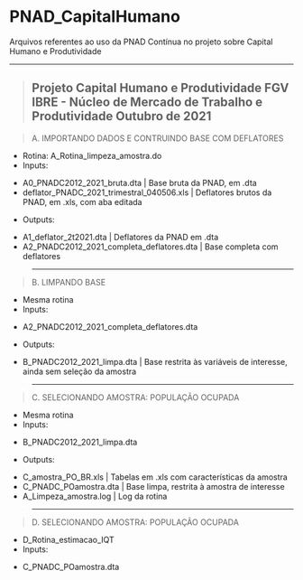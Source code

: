 # PNAD_CapitalHumano
Arquivos referentes ao uso da PNAD Contínua no projeto sobre Capital Humano e Produtividade


--------------------------------------------------------------------------------------------
> Projeto Capital Humano e Produtividade
> FGV IBRE - Núcleo de Mercado de Trabalho e Produtividade
> Outubro de 2021
> ---------------------------------------------------------

> A. IMPORTANDO DADOS E CONTRUINDO BASE COM DEFLATORES
  * Rotina: A_Rotina_limpeza_amostra.do
  * Inputs:
   - A0_PNADC2012_2021_bruta.dta                 | Base bruta da PNAD, em .dta
   - deflator_PNADC_2021_trimestral_040506.xls   | Deflatores brutos da PNAD, em .xls, com aba editada
  * Outputs:
   - A1_deflator_2t2021.dta                      | Deflatores da PNAD em .dta
   - A2_PNADC2012_2021_completa_deflatores.dta   | Base completa com deflatores 


> ---------------------------------------------------------

> B. LIMPANDO BASE
  * Mesma rotina
  * Inputs:
   - A2_PNADC2012_2021_completa_deflatores.dta 
  * Outputs:
   - B_PNADC2012_2021_limpa.dta                   | Base restrita às variáveis de interesse, ainda sem seleção da amostra
  

> ---------------------------------------------------------

> C. SELECIONANDO AMOSTRA: POPULAÇÃO OCUPADA
  * Mesma rotina
  * Inputs:
   - B_PNADC2012_2021_limpa.dta
  * Outputs:
   - C_amostra_PO_BR.xls                          | Tabelas em .xls com características da amostra
   - C_PNADC_POamostra.dta                        | Base limpa, restrita à amostra de interesse
   - A_Limpeza_amostra.log                        | Log da rotina


> ---------------------------------------------------------

> D. SELECIONANDO AMOSTRA: POPULAÇÃO OCUPADA
  * D_Rotina_estimacao_IQT
  * Inputs:
   - C_PNADC_POamostra.dta
